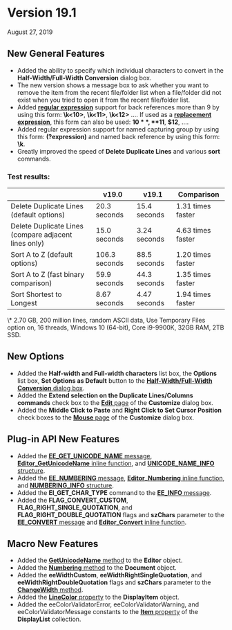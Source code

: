 # Version 19.1

August 27, 2019

## New General Features

- Added the ability to specify which individual characters to convert in the **Half-Width/Full-Width Conversion** dialog box.
- The new version shows a message box to ask whether you want to remove the item from the recent file/folder list when a file/folder did not exist when you tried to open it from the recent file/folder list.
- Added [**regular expression**](../howto/search/search_regexp_syntax) support for back references more than 9 by using this form: **\\k<10>**, **\\k<11>**, **\\k<12>** .... If used as a [**replacement expression**](../howto/search/replacement_expression_syntax), this form can also be used: **$10**, **$11**, **$12**, ....
- Added regular expression support for named capturing group by using this form: **(?<name>expression)** and named back reference by using this form: **\\k<name>**.
- Greatly improved the speed of **Delete Duplicate Lines** and various **sort** commands.

### Test results:

|  | v19.0 | v19.1 | Comparison |
| --- | --- | --- | --- |
| Delete Duplicate Lines (default options) | 20.3  seconds | 15.4 seconds | 1.31 times faster |
| Delete Duplicate Lines (compare adjacent lines only) | 15.0 seconds | 3.24 seconds | 4.63 times faster |
| Sort A to Z (default options) | 106.3 seconds | 88.5 seconds | 1.20 times faster |
| Sort A to Z (fast binary comparison) | 59.9 seconds | 44.3 seconds | 1.35 times faster |
| Sort Shortest to Longest | 8.67 seconds | 4.47 seconds | 1.94 times faster |

\\* 2.70 GB, 200 million lines, random ASCII data, Use Temporary Files option on, 16 threads, Windows 10 (64-bit), Core i9-9900K, 32GB RAM, 2TB SSD.

## New Options

- Added the **Half-width and Full-width characters** list box, the **Options** list box, **Set Options as Default** button to the [**Half-Width/Full-Width Conversion** dialog box](../dlg/convert/index).
- Added the **Extend selection on the Duplicate Lines/Columns commands** check box to the [**Edit** page](../dlg/customize/edit/index) of the **Customize** dialog box.
- Added the **Middle Click to Paste** and **Right Click to Set Cursor Position** check boxes to the [**Mouse** page](../dlg/customize/mouse/index) of the **Customize** dialog box.

## Plug-in API New Features

- Added the [**EE\_GET\_UNICODE\_NAME** message](../plugin/message/ee_get_unicode_name), [**Editor\_GetUnicodeName** inline function](../plugin/macro/editor_getunicodename), and [**UNICODE\_NAME\_INFO** structure](../plugin/structure/unicode_name_info).
- Added the [**EE\_NUMBERING** message](../plugin/message/ee_numbering), [**Editor\_Numbering** inline function](../plugin/macro/editor_numbering), and [**NUMBERING\_INFO** structure](../plugin/structure/numbering_info).
- Added the **EI\_GET\_CHAR\_TYPE** command to the [**EE\_INFO** message](../plugin/message/ee_info).
- Added the **FLAG\_CONVERT\_CUSTOM**, **FLAG\_RIGHT\_SINGLE\_QUOTATION**, and **FLAG\_RIGHT\_DOUBLE\_QUOTATION** flags and **szChars** parameter to the [**EE\_CONVERT** message](../plugin/message/ee_convert) and [**Editor\_Convert** inline function](../plugin/macro/editor_convert).

## Macro New Features

- Added the [**GetUnicodeName** method](../macro/editor/getunicodename) to the **Editor** object.
- Added the [**Numbering** method](../macro/document/numbering) to the **Document** object.
- Added the **eeWidthCustom**, **eeWidthRightSingleQuotation**, and **eeWidthRightDoubleQuotation** flags and **szChars** parameter to the [**ChangeWidth** method](../macro/selection/selection_changewidth).
- Added the [**LineColor** property](../macro/display_item/line_color) to the **DisplayItem** object.
- Added the eeColorValidatorError, eeColorValidatorWarning, and eeColorValidatorMessage constants to the [**Item** property](../macro/display_list/item) of the **DisplayList** collection.